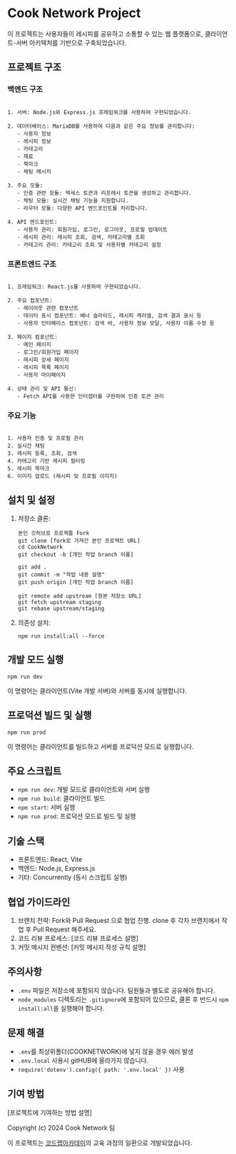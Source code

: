 # Cook Network Project

이 프로젝트는 사용자들이 레시피를 공유하고 소통할 수 있는 웹 플랫폼으로, 클라이언트-서버 아키텍처를 기반으로 구축되었습니다.

## 프로젝트 구조

### 백엔드 구조

```

1. 서버: Node.js와 Express.js 프레임워크를 사용하여 구현되었습니다.

2. 데이터베이스: MariaDB를 사용하여 다음과 같은 주요 정보를 관리합니다:
   - 사용자 정보
   - 레시피 정보
   - 카테고리
   - 재료
   - 북마크
   - 채팅 메시지

3. 주요 모듈:
   - 인증 관련 모듈: 액세스 토큰과 리프레시 토큰을 생성하고 관리합니다.
   - 채팅 모듈: 실시간 채팅 기능을 지원합니다.
   - 라우터 모듈: 다양한 API 엔드포인트를 처리합니다.

4. API 엔드포인트:
   - 사용자 관리: 회원가입, 로그인, 로그아웃, 프로필 업데이트
   - 레시피 관리: 레시피 조회, 검색, 카테고리별 조회
   - 카테고리 관리: 카테고리 조회 및 사용자별 카테고리 설정

```

### 프론트엔드 구조

```

1. 프레임워크: React.js를 사용하여 구현되었습니다.

2. 주요 컴포넌트:
   - 레이아웃 관련 컴포넌트
   - 데이터 표시 컴포넌트: 배너 슬라이드, 레시피 캐러셀, 검색 결과 표시 등
   - 사용자 인터페이스 컴포넌트: 검색 바, 사용자 정보 모달, 사용자 이름 수정 등

3. 페이지 컴포넌트:
   - 메인 페이지
   - 로그인/회원가입 페이지
   - 레시피 상세 페이지
   - 레시피 목록 페이지
   - 사용자 마이페이지

4. 상태 관리 및 API 통신:
   - Fetch API를 사용한 인터셉터를 구현하여 인증 토큰 관리
```

### 주요 기능

```

1. 사용자 인증 및 프로필 관리
2. 실시간 채팅
3. 레시피 등록, 조회, 검색
4. 카테고리 기반 레시피 필터링
5. 레시피 북마크
6. 이미지 업로드 (레시피 및 프로필 이미지)

```

## 설치 및 설정

1. 저장소 클론:
   ```
   본인 깃허브로 프로젝틀 Fork
   git clone [fork로 가져간 본인 프로젝트 URL]
   cd CookNetwork
   git checkout -b [개인 작업 branch 이름]
   
   git add .
   git commit -m "작업 내용 설명"
   git push origin [개인 작업 branch 이름]

   git remote add upstream [원본 저장소 URL]
   git fetch upstream staging
   git rebase upstream/staging
   ```

2. 의존성 설치:
   ```
   npm run install:all --force
   ```

## 개발 모드 실행

```
npm run dev
```

이 명령어는 클라이언트(Vite 개발 서버)와 서버를 동시에 실행합니다.

## 프로덕션 빌드 및 실행

```
npm run prod
```

이 명령어는 클라이언트를 빌드하고 서버를 프로덕션 모드로 실행합니다.

## 주요 스크립트

- `npm run dev`: 개발 모드로 클라이언트와 서버 실행
- `npm run build`: 클라이언트 빌드
- `npm start`: 서버 실행
- `npm run prod`: 프로덕션 모드로 빌드 및 실행

## 기술 스택

- 프론트엔드: React, Vite
- 백엔드: Node.js, Express.js
- 기타: Concurrently (동시 스크립트 실행)

## 협업 가이드라인

1. 브랜치 전략: Fork와 Pull Request 으로 협업 진행. clone 후 각자 브랜치에서 작업 후 Pull Request 해주세요.
2. 코드 리뷰 프로세스: [코드 리뷰 프로세스 설명]
3. 커밋 메시지 컨벤션: [커밋 메시지 작성 규칙 설명]

## 주의사항

- `.env` 파일은 저장소에 포함되지 않습니다. 팀원들과 별도로 공유해야 합니다.
- `node_modules` 디렉토리는 `.gitignore`에 포함되어 있으므로, 클론 후 반드시 `npm install:all`을 실행해야 합니다.

## 문제 해결

- `.env`를 최상위폴더(COOKNETWORK)에 넣지 않을 경우 에러 발생
- `.env.local` 사용시 gitHUB에 올라가지 않습니다.
- `require('dotenv').config({ path: '.env.local' })` 사용

## 기여 방법

[프로젝트에 기여하는 방법 설명]

Copyright (c) 2024 Cook Network 팀

이 프로젝트는 [코드랩아카데미](https://www.codelabit.co.kr/)의 교육 과정의 일환으로 개발되었습니다.
